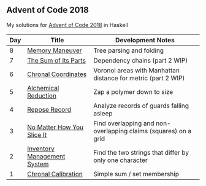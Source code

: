 ## Advent of Code 2018
My solutions for [Advent of Code 2018](http://adventofcode.com/2018) in Haskell

Day | Title | Development Notes
--- | --- | ---
8 | [Memory Maneuver](./src/Day08.hs) | Tree parsing and folding
7 | [The Sum of Its Parts](./src/Day07.hs) | Dependency chains (part 2 WIP)
6 | [Chronal Coordinates](./src/Day06.hs) | Voronoi areas with Manhattan distance for metric (part 2 WIP)
5 | [Alchemical Reduction](./src/Day05.hs) | Zap a polymer down to size
4 | [Repose Record](./src/Day04.hs) | Analyze records of guards falling asleep
3 | [No Matter How You Slice It](./src/Day03.hs) | Find overlapping and non-overlapping claims (squares) on a grid
2 | [Inventory Management System](./src/Day02.hs) | Find the two strings that differ by only one character
1 | [Chronal Calibration](./src/Day01.hs) | Simple sum / set membership
